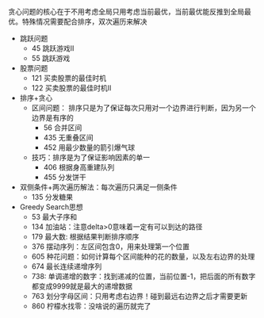 贪心问题的核心在于不用考虑全局只用考虑当前最优，当前最优能反推到全局最优。特殊情况需要配合排序，双次遍历来解决

- 跳跃问题
  - 45 跳跃游戏II
  - 55 跳跃游戏
- 股票问题
  - 121 买卖股票的最佳时机
  - 122 买卖股票的最佳时机II
- 排序+贪心
  - 区间问题： 排序只是为了保证每次只用对一个边界进行判断，因为另一个边界是有序的
    - 56 合并区间
    - 435 无重叠区间
    - 452 用最少数量的箭引爆气球
  - 技巧：排序是为了保证影响因素的单一
    - 406 根据身高重建队列
    - 455 分发饼干
- 双侧条件+两次遍历解法：每次遍历只满足一侧条件
  - 135 分发糖果
- Greedy Search思想
  - 53 最大子序和
  - 134 加油站：注意delta>0意味着一定有可以到达的路径
  - 179 最大数: 根据结果判断排序顺序
  - 376 摆动序列：左区间包含0，用来处理第一个位置
  - 605 种花问题：如何计算每个区间能种的花的数量，以及左右边界的处理
  - 674 最长连续递增序列
  - 738: 单调递增的数字：找到递减的位置，当前位置-1，把后面的所有数字都变成9999就是最大的递增数据
  - 763 划分字母区间：只用考虑右边界！碰到最远右边界之后才需要更新 
  - 860 柠檬水找零：没啥说的遍历就完了